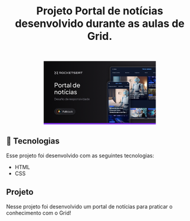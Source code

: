 <h1 align="center">
Projeto Portal de notícias desenvolvido durante as aulas de Grid.
</h1>

<br>

<p align="center">
  <img alt="Preview do projeto desenvolvido." src=".github/preview.png" width="60%">
</p>


## 🚀 Tecnologias

Esse projeto foi desenvolvido com as seguintes tecnologias:

- HTML
- CSS

## Projeto
Nesse projeto foi desenvolvido um portal de notícias para praticar o conhecimento com o Grid!
